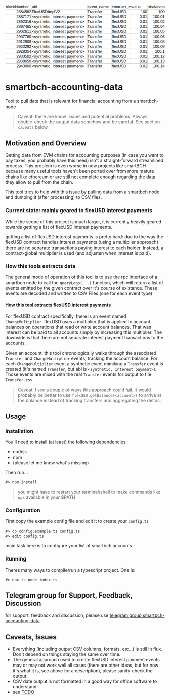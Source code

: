 ![output teaser](doc/output_teaser.png)

# smartbch-accounting-data
Tool to pull data that is relevant for financial accounting from a smartbch-node

> Caveat: there are know issues and potential problems. Always double-check the output data somehow and be careful. See section `caveats` below.

## Motivation and Overview

Getting data from EVM chains for accounting purposes (in case you want to pay taxes, you probably have this need) isn't a straight-forward streamlined process. This problem is even worse in new projects like smartBCH because many useful tools haven't been ported over from more mature chains like ethereum or are still not complete enough regarding the data they allow to pull from the chain. 

This tool tries to help with this issue by pulling data from a smartbch node and dumping it (after processing) to CSV files.

### Current state: mainly geared to flexUSD interest payments

While the scope of this project is much larger, it is currently heavily geared towards getting a list of flexUSD interest payments.

getting a list of flexUSD interest payments is pretty hard: due to the way the flexUSD contract handles interest payments (using a multiplier approach) there are no separate transactions paying interest to each holder. Instead, a contract-global multiplier is used (and adjusten when interest is paid).

### How this tools extracts data

The general mode of operation of this tool is to use the rpc interface of a smartbch node to call the `queryLogs(...)` function, which will return a list of events emitted by the given contract over it's course of existance. These events are decoded and written to CSV Files (one for each event type)

#### How this tool extracts flexUSD interest payments

For flexUSD contract specifically, there is an event named `ChangeMultiplier`. flexUSD uses a multiplier that is applied to account balances on operations that read or write account balances. That was interest can be paid to all accounts simply by increasing this multiplier. The downside is that there are not separate interest payment transactions to the accounts.

Given an account, this tool chronologically walks through the associated `Transfer` and `ChangeMultiplier` events, tracking the account balance. For each `ChangeMultiplier` event a synthetic event mimiking a `Transfer` event is created (it's named `Transfer`, but abi is `<synthetic, interest payment>`). Those events are mixed with the real `Transfer` events for output to file `Transfer.csv`.

> Caveat: I see a couple of ways this approach could fail. It would probably be better to use `flexUSD.getBalance(<account>)` to arrive at the balance instead of tracking transfers and aggregating the deltas.

## Usage

### Installation

You'll need to install (at least) the following dependencies:
  
  * nodejs
  * npm
  * (please let me know what's missing)

Then run...

```
#> npm install
```

> you might have to restart your terminal/shell to make commands like `npx` available in your $PATH

### Configuration

First copy the example config file and edit it to create your `config.ts`

```
#> cp config.example.ts config.ts
#> edit config.ts
```

main task here is to configure your list of smartbch accounts

### Running

Theres many ways to compile/run a typescript project. One is:

```
#> npx ts-node index.ts 
```

## Telegram group for Support, Feedback, Discussion

for support, feedback and discussion, please use [telegram group smartbch-accounting-data](https://t.me/smartbch_accounting_data)

## Caveats, Issues

 * Everything (including output CSV columns, formats, etc...) is still in flux. Don't depend on things staying the same over time.
 * The general approach used to create flexUSD interest payment events may or may not work well all cases (there are other ideas, but for now it's what it is, see above for a description), please sanity-check the output.
 * CSV date output is not formatted in a good way for office software to understand
 * see [TODO](TODO)

